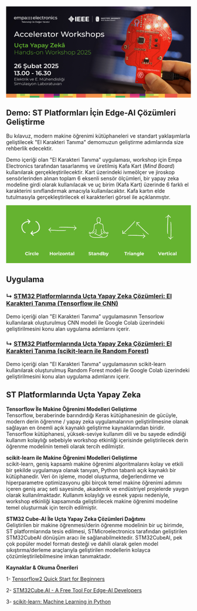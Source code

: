 <p align="center">
    <img src="./Additionals/Empa-Accelerator-Workshops-Template-Banner.jpg" alt="Accelerator Workshops" 
    style="display: block; margin: 0 auto"/>
</p>

## Demo: ST Platformları İçin Edge-AI Çözümleri Geliştirme

Bu kılavuz, modern makine öğrenimi kütüphaneleri ve standart yaklaşımlarla geliştilecek "El Karakteri Tanıma" demomuzun geliştirme adımlarında size rehberlik edecektir.

Demo içeriği olan "El Karakteri Tanıma" uygulaması,  workshop için Empa Electronics tarafından tasarlanmış ve üretilmiş Kafa Kart (_Mind Board_) kullanılarak gerçekleştirilecektir. Kart üzerindeki ivmeölçer ve jiroskop sensörlerinden alınan toplam 6 eksenli sensör ölçümleri, bir yapay zeka modeline girdi olarak kullanılacak ve uç birim (Kafa Kart) üzerinde 6 farklı el karakterini sınıflandırmak amacıyla kullanılacaktır. Kafa kartın elde tutulmasıyla gerçekleştirilecek el karakterleri görsel ile açıklanmıştır.

<img src="./Additionals/Hand-Characters.png" alt="Accelerator Workshops" width="800"/> 

## Uygulama
### ↳ [STM32 Platformlarında Uçta Yapay Zeka Çözümleri: El Karakteri Tanıma (Tensorflow ile CNN)](https://colab.research.google.com/drive/1pfd_9qnLD5NGn-R2M1WAIx-leZCaGYzL)
Demo içeriği olan "El Karakteri Tanıma" uygulamasının Tensorlow kullanılarak oluşturulmuş CNN modeli ile Google Colab üzerindeki geliştirilmesini konu alan uygulama adımlarını içerir.
### ↳ [STM32 Platformlarında Uçta Yapay Zeka Çözümleri: El Karakteri Tanıma (scikit-learn ile Random Forest)](https://colab.research.google.com/drive/1wO8M6MTk8_UzeAT46pLQzRjOGNvulkDJ)
Demo içeriği olan "El Karakteri Tanıma" uygulamasının scikit-learn kullanılarak oluşturulmuş Random Forest modeli ile Google Colab üzerindeki geliştirilmesini konu alan uygulama adımlarını içerir.

## ST Platformlarında Uçta Yapay Zeka

**Tensorflow İle Makine Öğrenimi Modelleri Geliştirme**  
Tensorflow, beraberinde barındırdığı Keras kütüphanesinin de gücüyle, modern derin öğrenme / yapay zeka uygulamalarının geliştirilmesine olanak sağlayan en önemli açık kaynaklı geliştirme kaynaklarından biridir. Tensorflow kütüphanesi, yüksek-seviye kullanım dili ve bu sayede edindiği kullanım kolaylığı sebebiyle workshop etkinliği içerisinde geliştirilecek derin öğrenme modelinin temeli olarak tercih edilmiştir.

**scikit-learn ile Makine Öğrenimi Modelleri Geliştirme**  
scikit-learn, geniş kapsamlı makine öğrenimi algoritmalarını kolay ve etkili bir şekilde uygulamaya olanak tanıyan, Python tabanlı açık kaynaklı bir kütüphanedir. Veri ön işleme, model oluşturma, değerlendirme ve hiperparametre optimizasyonu gibi birçok temel makine öğrenimi adımını içeren geniş araç seti sayesinde, akademik ve endüstriyel projelerde yaygın olarak kullanılmaktadır. Kullanım kolaylığı ve esnek yapısı nedeniyle, workshop etkinliği kapsamında geliştirilecek makine öğrenimi modeline temel oluşturmak için tercih edilmiştir.

**STM32 Cube-AI İle Uçta Yapay Zeka Çözümleri Dağıtımı**  
Geliştirilen bir makine öğrenmesi/derin öğrenme modelinin bir uç birimde, ST platformlarında tesis edilmesi, STMicroelectronics tarafından geliştirilen STM32CubeAI dönüşüm aracı ile sağlanabilmektedir. STM32CubeAI, pek çok popüler model formatı desteği ve dahili olarak gelen model sıkıştırma/derleme araçlarıyla geliştirilen modellerin kolayca çözümleştirilebilmesine imkan tanımaktadır.

**Kaynaklar & Okuma Önerileri** 

1- [Tensorflow2 Quick Start for Beginners](https://www.tensorflow.org/tutorials/quickstart/beginner)

2- [STM32Cube.AI - A Free Tool For Edge-AI Developers](https://stm32ai.st.com/stm32-cube-ai/)

3- [scikit-learn: Machine Learning in Python](https://scikit-learn.org/stable/)